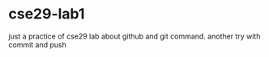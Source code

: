 # cse29-lab1
just a practice of cse29 lab about github and git command.
another try with commit and push